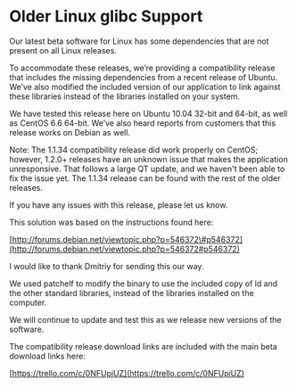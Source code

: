 # Older Linux glibc Support

Our latest beta software for Linux has some dependencies that are not present on all Linux releases.

To accommodate these releases, we’re providing a compatibility release that includes the missing dependencies from a recent release of Ubuntu. We’ve also modified the included version of our application to link against these libraries instead of the libraries installed on your system.

We have tested this release here on Ubuntu 10.04 32-bit and 64-bit, as well as CentOS 6.6 64-bit. We’ve also heard reports from customers that this release works on Debian as well.

Note: The 1.1.34 compatibility release did work properly on CentOS; however, 1.2.0+ releases have an unknown issue that makes the application unresponsive. That follows a large QT update, and we haven't been able to fix the issue yet. The 1.1.34 release can be found with the rest of the older releases.

If you have any issues with this release, please let us know.

This solution was based on the instructions found here:

[http://forums.debian.net/viewtopic.php?p=546372\#p546372](http://forums.debian.net/viewtopic.php?p=546372#p546372)

I would like to thank Dmitriy for sending this our way.

We used patchelf to modify the binary to use the included copy of ld and the other standard libraries, instead of the libraries installed on the computer.

We will continue to update and test this as we release new versions of the software.

The compatibility release download links are included with the main beta download links here:

[https://trello.com/c/0NFUpiUZ](https://trello.com/c/0NFUpiUZ)

